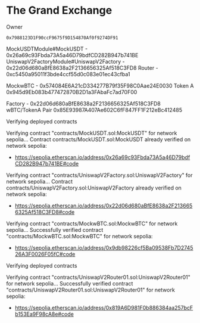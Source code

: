 # The Grand Exchange

Owner
```text
0x7988123D1F90ccF9675f9D154870Af0f9274DF91
```


MockUSDTModule#MockUSDT - 0x26a69c93Fbda73A5a46D79bdfCD282B947b741BE
UniswapV2FactoryModule#UniswapV2Factory - 0x22d06d680aBfE8638a2F2136656325Af518C3FD8
Router - 0xc5450a95011f3bde4ccf55d0c083e01ec43cfba1

MockwBTC - 0x574084E6A21cD334277B79f35F98C0Aae24E0030 
Token A 0x945d9Eb083b477472870B2D1a3FAbaFc7ad70F00


Factory - 0x22d06d680aBfE8638a2F2136656325Af518C3FD8
wBTC/TokenA Pair 0x85E93987A407Ae602C6fF847FF1F212eBc412485


Verifying deployed contracts

Verifying contract "contracts/MockUSDT.sol:MockUSDT" for network sepolia...
Contract contracts/MockUSDT.sol:MockUSDT already verified on network sepolia:
  - https://sepolia.etherscan.io/address/0x26a69c93Fbda73A5a46D79bdfCD282B947b741BE#code

Verifying contract "contracts/UniswapV2Factory.sol:UniswapV2Factory" for network sepolia...
Contract contracts/UniswapV2Factory.sol:UniswapV2Factory already verified on network sepolia:
  - https://sepolia.etherscan.io/address/0x22d06d680aBfE8638a2F2136656325Af518C3FD8#code


  Verifying contract "contracts/MockwBTC.sol:MockwBTC" for network sepolia...
Successfully verified contract "contracts/MockwBTC.sol:MockwBTC" for network sepolia:
  - https://sepolia.etherscan.io/address/0x9db98226cf5Ba09538Fb7D274526A3F0026F05fC#code


  Verifying deployed contracts

Verifying contract "contracts/UniswapV2Router01.sol:UniswapV2Router01" for network sepolia...
Successfully verified contract "contracts/UniswapV2Router01.sol:UniswapV2Router01" for network sepolia:
  - https://sepolia.etherscan.io/address/0x819A6D981F0b886384aa257bcFb153Ea9F98cA8e#code




